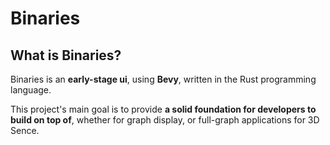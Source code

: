 # Binaries

## What is Binaries?

Binaries is an **early-stage ui**, using **Bevy**, written in the Rust programming language.

This project's main goal is to provide **a solid foundation for developers to build on top of**, whether for graph display, or full-graph applications for 3D Sence.
